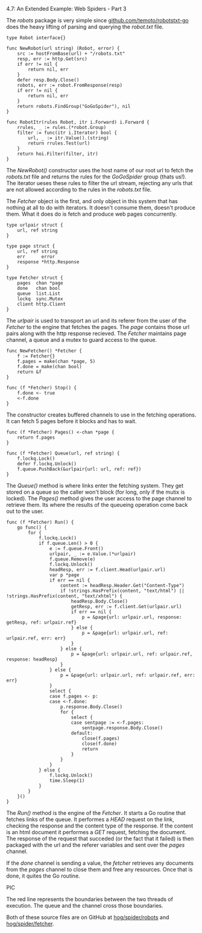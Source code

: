 4.7: An Extended Example: Web Spiders - Part 3

The *robots* package is very simple since [github.com/temoto/robotstxt-go](http://github.com/temoto/robotstxt-go) does the heavy lifting of parsing and querying the *robot.txt* file.

    type Robot interface{}
    
    func NewRobot(url string) (Robot, error) {
        src := hostFromBase(url) + "/robots.txt"
        resp, err := http.Get(src)
        if err != nil {
            return nil, err
        }
        defer resp.Body.Close()
        robots, err := robot.FromResponse(resp)
        if err != nil {
            return nil, err
        }
        return robots.FindGroup("GoGoSpider"), nil
    }
    
    func RobotItr(rules Robot, itr i.Forward) i.Forward {
        rrules, _ := rules.(*robot.Group)
        filter := func(itr i.Iterator) bool {
            url, _ := itr.Value().(string)
            return rrules.Test(url)
        }
        return hoi.Filter(filter, itr)
    }

The *NewRobot()* constructor uses the host name of our root url to fetch the *robots.txt* file and returns the rules for the *GoGoSpider* group (thats us!). The iterator ueses these rules to filter the url stream, rejecting any urls that are not allowed according to the rules in the *robots.txt* file.

The *Fetcher* object is the first, and only object in this system that has nothing at all to do with iterators. It doesn't consume them, doesn't produce them. What it does do is fetch and produce web pages concurrently.

    type urlpair struct {
        url, ref string
    }
    
    type page struct {
        url, ref string
        err      error
        response *http.Response
    }
    
    type Fetcher struct {
        pages  chan *page
        done   chan bool
        queue  list.List
        lockq  sync.Mutex
        client http.Client
    }

The *urlpair* is used to transport an url and its referer from the user of the *Fetcher* to the engine that fetches the pages. The *page* contains those url pairs along with the http response recieved. The *Fetcher* maintains page channel, a queue and a mutex to guard access to the queue. 

    func NewFetcher() *Fetcher {
        f := Fetcher{}
        f.pages = make(chan *page, 5)
        f.done = make(chan bool)
        return &f
    }
    
    func (f *Fetcher) Stop() {
        f.done <- true
        <-f.done
    }

The constructor creates buffered channels to use in the fetching operations. It can fetch 5 pages before it blocks and has to wait.

    func (f *Fetcher) Pages() <-chan *page {
        return f.pages
    }
    
    func (f *Fetcher) Queue(url, ref string) {
        f.lockq.Lock()
        defer f.lockq.Unlock()
        f.queue.PushBack(&urlpair{url: url, ref: ref})
    }
    

The *Queue()* method is where links enter the fetching system. They get stored on a queue so the caller won't block (for long, only if the mutix is locked). The *Pages()* method gives the user access to the page channel to retrieve them. Its where the results of the queueing operation come back out to the user.

    func (f *Fetcher) Run() {
        go func() {
            for {
                f.lockq.Lock()
                if f.queue.Len() > 0 {
                    e := f.queue.Front()
                    urlpair, _ := e.Value.(*urlpair)
                    f.queue.Remove(e)
                    f.lockq.Unlock()
                    headResp, err := f.client.Head(urlpair.url)
                    var p *page
                    if err == nil {
                        content := headResp.Header.Get("Content-Type")
                        if !strings.HasPrefix(content, "text/html") || !strings.HasPrefix(content, "text/xhtml") {
                            headResp.Body.Close()
                            getResp, err := f.client.Get(urlpair.url)
                            if err == nil {
                                p = &page{url: urlpair.url, response: getResp, ref: urlpair.ref}
                            } else {
                                p = &page{url: urlpair.url, ref: urlpair.ref, err: err}
                            }
                        } else {
                            p = &page{url: urlpair.url, ref: urlpair.ref, response: headResp}
                        }
                    } else {
                        p = &page{url: urlpair.url, ref: urlpair.ref, err: err}
                    }
                    select {
                    case f.pages <- p:
                    case <-f.done:
                        p.response.Body.Close()
                        for {
                            select {
                            case sentpage := <-f.pages:
                                sentpage.response.Body.Close()
                            default:
                                close(f.pages)
                                close(f.done)
                                return
                            }
                        }
                    }
                } else {
                    f.lockq.Unlock()
                    time.Sleep(1)
                }
            }
        }()
    }

The *Run()* method is the engine of the *Fetcher*. It starts a Go routine that fetches links of the queue. It performes a *HEAD* request on the link, checking the response and the content type of the response. If the content is an html document it performes a *GET* request, fetching the document. The response of the request that succeded (or the fact that it failed) is then packaged with the url and the referer variables and sent over the *pages* channel.

If the *done* channel is sending a value, the *fetcher* retrieves any documents from the *pages* channel to close them and free any resources. Once that is done, it quites the Go routine. 

PIC

The red line represents the boundaries between the two threads of execution. The queue and the channel cross those boundaries.

Both of these source files are on GitHub at [hog/spider/robots](https://github.com/mg/hog/blob/master/c4/spider/robots.go) and [hog/spider/fetcher](https://github.com/mg/hog/blob/master/c4/spider/fetcher.go).